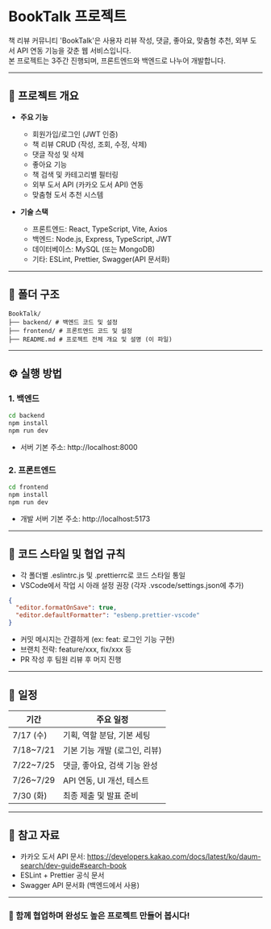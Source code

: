 # BookTalk 프로젝트

책 리뷰 커뮤니티 'BookTalk'은 사용자 리뷰 작성, 댓글, 좋아요, 맞춤형 추천, 외부 도서 API 연동 기능을 갖춘 웹 서비스입니다.  
본 프로젝트는 3주간 진행되며, 프론트엔드와 백엔드로 나누어 개발합니다.

---

## 📌 프로젝트 개요

- **주요 기능**
  - 회원가입/로그인 (JWT 인증)
  - 책 리뷰 CRUD (작성, 조회, 수정, 삭제)
  - 댓글 작성 및 삭제
  - 좋아요 기능
  - 책 검색 및 카테고리별 필터링
  - 외부 도서 API (카카오 도서 API) 연동
  - 맞춤형 도서 추천 시스템

- **기술 스택**
  - 프론트엔드: React, TypeScript, Vite, Axios
  - 백엔드: Node.js, Express, TypeScript, JWT
  - 데이터베이스: MySQL (또는 MongoDB)
  - 기타: ESLint, Prettier, Swagger(API 문서화)

---

## 📂 폴더 구조
```
BookTalk/
├── backend/ # 백엔드 코드 및 설정
├── frontend/ # 프론트엔드 코드 및 설정
├── README.md # 프로젝트 전체 개요 및 설명 (이 파일)
```
---
## ⚙️ 실행 방법

### 1. 백엔드

```bash
cd backend
npm install
npm run dev
```
- 서버 기본 주소: http://localhost:8000

### 2. 프론트엔드
```bash
cd frontend
npm install
npm run dev
```
- 개발 서버 기본 주소: http://localhost:5173
---
## 🧹 코드 스타일 및 협업 규칙
- 각 폴더별 .eslintrc.js 및 .prettierrc로 코드 스타일 통일
- VSCode에서 작업 시 아래 설정 권장 (각자 .vscode/settings.json에 추가)
```json
{
  "editor.formatOnSave": true,
  "editor.defaultFormatter": "esbenp.prettier-vscode"
}
```
- 커밋 메시지는 간결하게 (ex: feat: 로그인 기능 구현)
- 브랜치 전략: feature/xxx, fix/xxx 등
- PR 작성 후 팀원 리뷰 후 머지 진행
---
## 📅 일정
| 기간         | 주요 일정              |
| ---------- | ------------------ |
| 7/17 (수)   | 기획, 역할 분담, 기본 세팅   |
| 7/18\~7/21 | 기본 기능 개발 (로그인, 리뷰) |
| 7/22\~7/25 | 댓글, 좋아요, 검색 기능 완성  |
| 7/26\~7/29 | API 연동, UI 개선, 테스트 |
| 7/30 (화)   | 최종 제출 및 발표 준비      |
---
## 📌 참고 자료
- 카카오 도서 API 문서: https://developers.kakao.com/docs/latest/ko/daum-search/dev-guide#search-book
- ESLint + Prettier 공식 문서
- Swagger API 문서화 (백엔드에서 사용)
---
### 🎯 함께 협업하며 완성도 높은 프로젝트 만들어 봅시다!